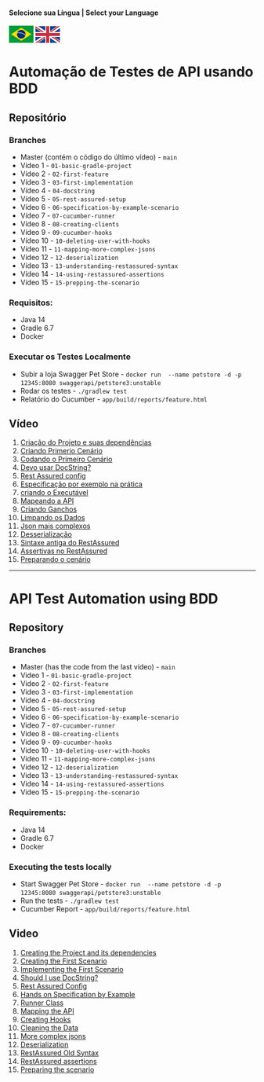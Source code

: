 #### Selecione sua Língua | Select your Language
<a href='#automação-de-testes-de-api-usando-bdd'><img src="images/pt-br.png" alt="Português" width="50" /></a>
<a href='#api-test-automation-using-bdd'><img src="images/en.jpg" alt="English" width="50" /></a>


# Automação de Testes de API usando BDD

## Repositório

### Branches
* Master (contém o código do último vídeo)  - `main` 
* Vídeo 1 - `01-basic-gradle-project`
* Vídeo 2 - `02-first-feature`
* Vídeo 3 - `03-first-implementation`
* Vídeo 4 - `04-docstring`
* Vídeo 5 - `05-rest-assured-setup`
* Vídeo 6 - `06-specification-by-example-scenario`
* Vídeo 7 - `07-cucumber-runner`
* Vídeo 8 - `08-creating-clients`
* Vídeo 9 - `09-cucumber-hooks`
* Vídeo 10 - `10-deleting-user-with-hooks`
* Vídeo 11 - `11-mapping-more-complex-jsons`
* Vídeo 12 - `12-deserialization`
* Vídeo 13 - `13-understanding-restassured-syntax`
* Vídeo 14 - `14-using-restassured-assertions`
* Vídeo 15 - `15-prepping-the-scenario`

### Requisitos:
* Java 14
* Gradle 6.7
* Docker


### Executar os Testes Localmente
* Subir a loja Swagger Pet Store - `docker run  --name petstore -d -p 12345:8080 swaggerapi/petstore3:unstable`
* Rodar os testes - `./gradlew test`
* Relatório do Cucumber - `app/build/reports/feature.html`

## Vídeo

1. [Criação do Projeto e suas dependências](https://youtu.be/YTKIVemoibA)
1. [Criando Primerio Cenário](https://youtu.be/dmSimWz21RQ) 
1. [Codando o Primeiro Cenário](https://youtu.be/qJyYvdAYZzY)
1. [Devo usar DocString?](https://youtu.be/FVssrtDRs_o)
1. [Rest Assured config](https://youtu.be/Ca_z5m_GtpI)
1. [Especificação por exemplo na prática](https://youtu.be/yZA65qXKxoQ)
1. [criando o Executável](https://youtu.be/jSWksLZ9Z7M)
1. [Mapeando a API](https://youtu.be/ltgVZ8Pbjcc)
1. [Criando Ganchos](https://youtu.be/TWkmPkelLd4)
1. [Limpando os Dados](https://youtu.be/TWkmPkelLd4)
1. [Json mais complexos](https://youtu.be/ORZwGUocE4E)
1. [Desserialização](https://youtu.be/JJtHzUfo8us)
1. [Sintaxe antiga do RestAssured](https://youtu.be/b-yLVlV8zrs)
1. [Assertivas no RestAssured](https://youtu.be/hKuIhFwAhr0)
1. [Preparando o cenário](https://youtu.be/CMXwL-w4pMg)

---

# API Test Automation using BDD

## Repository

### Branches
* Master (has the code from the last video)  - `main` 
* Video 1 - `01-basic-gradle-project`
* Video 2 - `02-first-feature`
* Video 3 - `03-first-implementation`
* Video 4 - `04-docstring`
* Video 5 - `05-rest-assured-setup`
* Video 6 - `06-specification-by-example-scenario`
* Video 7 - `07-cucumber-runner`
* Video 8 - `08-creating-clients`
* Video 9 - `09-cucumber-hooks`
* Video 10 - `10-deleting-user-with-hooks`
* Video 11 - `11-mapping-more-complex-jsons`
* Video 12 - `12-deserialization`
* Video 13 - `13-understanding-restassured-syntax`
* Video 14 - `14-using-restassured-assertions`
* Video 15 - `15-prepping-the-scenario`

### Requirements:
* Java 14
* Gradle 6.7
* Docker

### Executing the tests locally
* Start Swagger Pet Store - `docker run  --name petstore -d -p 12345:8080 swaggerapi/petstore3:unstable`
* Run the tests - `./gradlew test`
* Cucumber Report - `app/build/reports/feature.html`

## Video

1. [Creating the Project and its dependencies](https://youtu.be/0i72N1Fz_y0) 
1. [Creating the First Scenario](https://youtu.be/A3uiR4quZr4) 
1. [Implementing the First Scenario](https://youtu.be/uFoq-XtbBa0)
1. [Should I use DocString?](https://youtu.be/M-S55a6ei1M)
1. [Rest Assured Config](https://youtu.be/3jHMpmZfylY)
1. [Hands on Specification by Example](https://youtu.be/wkePKVTevYM)
1. [Runner Class](https://youtu.be/oqElg0mpfwY)
1. [Mapping the API](https://youtu.be/-_B2fFxfFdY)
1. [Creating Hooks](https://youtu.be/Kg611Jv_ib8)
1. [Cleaning the Data](https://youtu.be/IkH6gk2gNNQ)
1. [More complex jsons](https://youtu.be/YLuGI-j61MY)
1. [Deserialization](https://youtu.be/dKdenUAI6iA)
1. [RestAssured Old Syntax](https://youtu.be/1QUjfMs74bA)
1. [RestAssured assertions](https://youtu.be/3R74ESRKm7o)
1. [Preparing the scenario](https://youtu.be/kEuTzrOjdhY)
